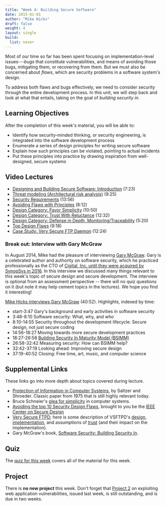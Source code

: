 ```yaml
---
title: "Week 4: Building Secure Software"
date: 2015-01-01
author: "Mike Hicks"
draft: false
weight: 4
layout: single
build:
  list: never
---
```


Most of our time so far has been spent focusing on implementation-level issues---*bugs* that constitute vulnerabilities, and means of avoiding those bugs, mitigating them, or recovering from them. But we must also be concerned about *flaws*, which are security problems in a software system's design.

To address both flaws and bugs effectively, we need to consider security through the entire development process. In this unit, we will step back and look at what that entails, taking on the goal of *building security in*.

## Learning Objectives

After the completion of this week's material, you will be able to:

- Identify how security-minded thinking, or security engineering, is integrated into the software development process
- Enumerate a series of design principles for writing secure software
- Explain how such principles can be violated, pointing to actual incidents
- Put these principles into practice by drawing inspiration from well-designed, secure systems

## Video Lectures

- [Designing and Building Secure Software: Introduction](https://youtu.be/Nm3Rgb1EuJo) (7:23)
- [Threat modeling (Architectural risk analysis)](https://youtu.be/SbkJ7l8JVEA) (9:25)
- [Security Requirements](https://youtu.be/6ZEsnxHIjjA) (13:56)
- [Avoiding Flaws with Principles](https://youtu.be/6WdvIwqlVNI) (8:12)
- [Design Category: Favor Simplicity](https://youtu.be/qMcWCYCshnA) (10:50)
- [Design Category: Trust With Reluctance](https://youtu.be/B_qkiiSU9lc) (12:32)
- [Design Category: Defense in Depth, Monitoring/Traceability](https://www.youtube.com/watch?v=cxBPbJcqZtg) (5:20)
- [Top Design Flaws](https://youtu.be/5tJ79GmJipg) (9:18)
- [Case Study: Very Secure FTP Daemon](https://youtu.be/vS420g1egfw) (12:24)

### Break out: Interview with Gary McGraw

In August 2014, Mike had the pleasure of interviewing [Gary McGraw](https://www.garymcgraw.com/). Gary is a celebrated author and authority on software security, which he practiced professionally as the CTO of [Cigital, Inc. until they were acquired by SynopSys in 2016](https://www.synopsys.com/blogs/software-security/synopsys-acquires-cigital-codiscope/). In this interview we discussed many things relevant to this week's topic of secure design and secure development. The interview is optional from an assessment perspective -- there will no quiz questions on it (but note it may help cement topics in the lectures). We hope you find it interesting!

[Mike Hicks interviews Gary McGraw](https://youtu.be/-kw5nptAOYo) (40:52). Highlights, indexed by time:

- start-3:47 Gary's background and early activities in software security
- 3:48-8:10 Software security: What, why, and who
- 8:10-14:55 Security throughout the development lifecycle: Secure design, not just secure coding
- 14:56-18:27 Moving towards more secure development practices
- 18:27-26:58 [Building Security In Maturity Model (BSIMM)](http://bsimm.com/)
- 26:58-32:42 Measuring security: How can BSIMM help?
- 32:42-37:19 Looking ahead: Improving secure design
- 37:19-40:52 Closing: Free time, art, music, and computer science

## Supplemental Links

These links go into more depth about topics covered during lecture.

- [Protection of Information in Computer Systems](http://web.mit.edu/Saltzer/www/publications/protection/), by Saltzer and Shroeder. Classic paper from 1975 that is still highly relevant today.
- Bruce Schneier's [plea for simplicity](https://www.schneier.com/essays/archives/1999/11/a_plea_for_simplicit.html) in computer systems.
- [Avoiding the top 10 Security Design Flaws](https://ieeecs-media.computer.org/media/technical-activities/CYBSI/docs/Top-10-Flaws.pdf), brought to you be the [IEEE Center on Secure Design](http://cybersecurity.ieee.org/center-for-secure-design.html)
- [Very Secure FTPD](https://security.appspot.com/vsftpd.html); here is some description of VSFTPD's [design](https://security.appspot.com/vsftpd/DESIGN.txt), [implementation](https://security.appspot.com/vsftpd/IMPLEMENTATION.txt), and assumptions of [trust](https://security.appspot.com/vsftpd/TRUST.txt) (and their impact on the implementation).
- Gary McGraw's book, [Software Security: Building Security In](http://www.swsec.com/).

## Quiz

The [quiz for this week](/course/software-security/assets/week4_quiz.docx) covers all of the material for this week.

## Project

There is **no new project** this week. Don't forget that [Project 2](/course/software-security/project2_badstore.html) on exploiting web application vulnerabilities, issued last week, is still outstanding, and is due in two weeks.
